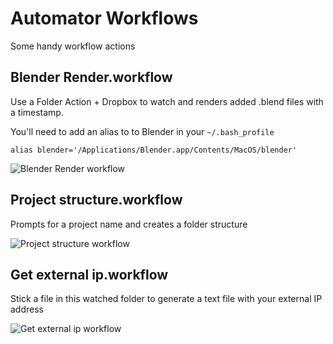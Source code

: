 # Automator Workflows

Some handy workflow actions

## Blender Render.workflow

Use a Folder Action + Dropbox to watch and renders added .blend files with a timestamp.

You'll need to add an alias to to Blender in your `~/.bash_profile`

`alias blender='/Applications/Blender.app/Contents/MacOS/blender'`

![Blender Render workflow](https://raw.githubusercontent.com/blackspikeltd/Automator-Workflows/master/Screenshots/Project%20structure.png?raw=true)

## Project structure.workflow

Prompts for a project name and creates a folder structure

![Project structure workflow](https://raw.githubusercontent.com/blackspikeltd/Automator-Workflows/master/Screenshots/Project%20structure.png?raw=true)

## Get external ip.workflow

Stick a file in this watched folder to generate a text file with your external IP address

![Get external ip workflow](https://raw.githubusercontent.com/blackspikeltd/Automator-Workflows/master/Screenshots/Project%20structure.png?raw=true)
